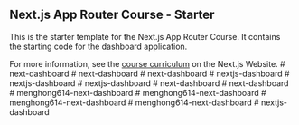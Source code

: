 ## Next.js App Router Course - Starter

This is the starter template for the Next.js App Router Course. It contains the starting code for the dashboard application.

For more information, see the [course curriculum](https://nextjs.org/learn) on the Next.js Website.
#   n e x t - d a s h b o a r d  
 #   n e x t - d a s h b o a r d  
 #   n e x t - d a s h b o a r d  
 #   n e x t j s - d a s h b o a r d  
 #   n e x t j s - d a s h b o a r d  
 #   n e x t j s - d a s h b o a r d  
 #   n e x t - d a s h b o a r d  
 #   n e x t - d a s h b o a r d  
 #   m e n g h o n g 6 1 4 - n e x t - d a s h b o a r d  
 #   m e n g h o n g 6 1 4 - n e x t - d a s h b o a r d  
 #   m e n g h o n g 6 1 4 - n e x t - d a s h b o a r d  
 #   m e n g h o n g 6 1 4 - n e x t - d a s h b o a r d  
 #   n e x t j s - d a s h b o a r d  
 
